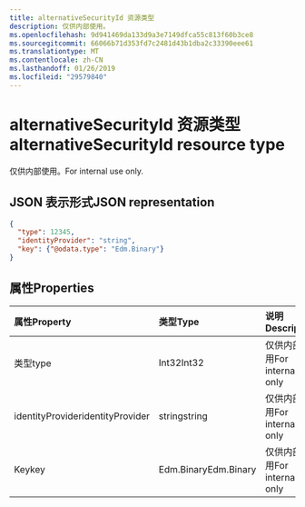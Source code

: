 ```yaml
---
title: alternativeSecurityId 资源类型
description: 仅供内部使用。
ms.openlocfilehash: 9d941469da133d9a3e7149dfca55c813f60b3ce8
ms.sourcegitcommit: 66066b71d353fd7c2481d43b1dba2c33390eee61
ms.translationtype: MT
ms.contentlocale: zh-CN
ms.lasthandoff: 01/26/2019
ms.locfileid: "29579840"
---
```

# <a name="alternativesecurityid-resource-type"></a><span data-ttu-id="d31d0-103">alternativeSecurityId 资源类型</span><span class="sxs-lookup"><span data-stu-id="d31d0-103">alternativeSecurityId resource type</span></span>

<span data-ttu-id="d31d0-104">仅供内部使用。</span><span class="sxs-lookup"><span data-stu-id="d31d0-104">For internal use only.</span></span>

## <a name="json-representation"></a><span data-ttu-id="d31d0-105">JSON 表示形式</span><span class="sxs-lookup"><span data-stu-id="d31d0-105">JSON representation</span></span>

<!--{
  "blockType": "resource",
  "@odata.type": "microsoft.graph.alternativeSecurityId"
}-->

```json
{
  "type": 12345,
  "identityProvider": "string",
  "key": {"@odata.type": "Edm.Binary"}
}
```

## <a name="properties"></a><span data-ttu-id="d31d0-106">属性</span><span class="sxs-lookup"><span data-stu-id="d31d0-106">Properties</span></span>
| <span data-ttu-id="d31d0-107">属性</span><span class="sxs-lookup"><span data-stu-id="d31d0-107">Property</span></span>         | <span data-ttu-id="d31d0-108">类型</span><span class="sxs-lookup"><span data-stu-id="d31d0-108">Type</span></span>       | <span data-ttu-id="d31d0-109">说明</span><span class="sxs-lookup"><span data-stu-id="d31d0-109">Description</span></span>
|:-----------------|:-----------|:---------------------
| <span data-ttu-id="d31d0-110">类型</span><span class="sxs-lookup"><span data-stu-id="d31d0-110">type</span></span>             | <span data-ttu-id="d31d0-111">Int32</span><span class="sxs-lookup"><span data-stu-id="d31d0-111">Int32</span></span>      | <span data-ttu-id="d31d0-112">仅供内部使用</span><span class="sxs-lookup"><span data-stu-id="d31d0-112">For internal use only</span></span>
| <span data-ttu-id="d31d0-113">identityProvider</span><span class="sxs-lookup"><span data-stu-id="d31d0-113">identityProvider</span></span> | <span data-ttu-id="d31d0-114">string</span><span class="sxs-lookup"><span data-stu-id="d31d0-114">string</span></span>     | <span data-ttu-id="d31d0-115">仅供内部使用</span><span class="sxs-lookup"><span data-stu-id="d31d0-115">For internal use only</span></span>
| <span data-ttu-id="d31d0-116">Key</span><span class="sxs-lookup"><span data-stu-id="d31d0-116">key</span></span>              | <span data-ttu-id="d31d0-117">Edm.Binary</span><span class="sxs-lookup"><span data-stu-id="d31d0-117">Edm.Binary</span></span> | <span data-ttu-id="d31d0-118">仅供内部使用</span><span class="sxs-lookup"><span data-stu-id="d31d0-118">For internal use only</span></span>
